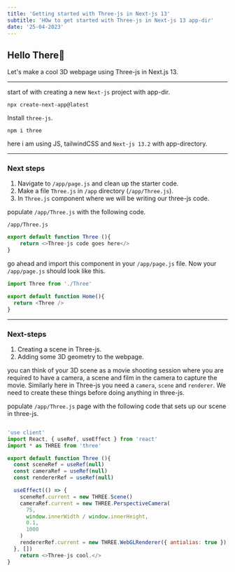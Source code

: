```yaml
---
title: 'Getting started with Three-js in Next-js 13'
subtitle: 'HOw to get started with Three-js in Next-js 13 app-dir'
date: '25-04-2023'
---
```


## Hello There🐼

Let's make a cool 3D webpage using Three-js in Next.js 13.

____


start of with creating a new `Next-js` project with app-dir.

```shell
npx create-next-app@latest
```

Install `three-js`.

```shell
npm i three
```

here i am using JS, tailwindCSS and `Next-js 13.2` with app-directory.


---

### Next steps

1. Navigate to `/app/page.js` and clean up the starter code.
2. Make a file `Three.js` in `/app` directory (`/app/Three.js`).
3. In `Three.js` component where we will be writing our three-js code.

populate `/app/Three.js` with the following code.


`/app/Three.js`

```js
export default function Three (){
    return <>Three-js code goes here</>
}
```

go ahead and import this component in your `/app/page.js` file. Now your `/app/page.js` should look like this.

```js
import Three from './Three'

export default function Home(){
  return <Three />
}
```

---

### Next-steps

1. Creating a scene in Three-js.
2. Adding some 3D geometry to the webpage.

you can think of your 3D scene as a movie shooting session where you are required to have a camera, a scene and film in the camera to capture the movie. Similarly here in Three-js you need a `camera`, `scene` and `renderer`. We need to create these things before doing anything in three-js.

populate `/app/Three.js` page with the following code that sets up our scene in three-js.

```js

'use client'
import React, { useRef, useEffect } from 'react'
import * as THREE from 'three'

export default function Three (){
  const sceneRef = useRef(null)
  const cameraRef = useRef(null)
  const rendererRef = useRef(null)

  useEffect(() => {
    sceneRef.current = new THREE.Scene()
    cameraRef.current = new THREE.PerspectiveCamera(
      75,
      window.innerWidth / window.innerHeight,
      0.1,
      1000
    )
    rendererRef.current = new THREE.WebGLRenderer({ antialias: true })
  }, [])
    return <>Three-js cool.</>
}
```